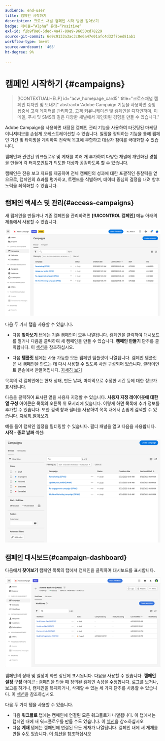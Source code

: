 ```yaml
---
audience: end-user
title: 캠페인 시작하기
description: 크로스 채널 캠페인 시작 방법 알아보기
badge: 레이블=“Alpha” 유형=“Positive”
exl-id: f2b9f8e6-5ded-4a47-89e9-96650cd78229
source-git-commit: 6e9c9133a3ac3c8e6a47e01afc4d32f7bed81ab1
workflow-type: tm+mt
source-wordcount: '465'
ht-degree: 9%

---
```



# 캠페인 시작하기 {#campaigns}

>[!CONTEXTUALHELP]
>id="acw_homepage_card5"
>title="크로스채널 캠페인 디자인 및 보내기"
>abstract="Adobe Campaign 기능을 사용하면 중앙 집중식 고객 데이터를 관리하고, 고객 커뮤니케이션 및 캠페인을 디자인하며, 이메일, 푸시 및 SMS와 같은 다양한 채널에서 개인화된 경험을 만들 수 있습니다."

Adobe Campaign을 사용하면 내장된 캠페인 관리 기능을 사용하여 타깃팅된 마케팅 이니셔티브를 손쉽게 오케스트레이션할 수 있습니다. 일정을 정의하는 기능을 통해 캠페인 기간 및 타이밍을 계획하여 전략적 목표에 부합하고 대상자 참여를 극대화할 수 있습니다.

캠페인과 관련된 워크플로우 및 게재를 여러 개 추가하여 다양한 채널에 개인화된 경험을 만들어 각 터치포인트가 의도한 대상과 공감하도록 할 수 있습니다.

캠페인은 전용 보고 지표를 제공하여 전체 캠페인의 성과에 대한 포괄적인 통찰력을 얻으므로, 캠페인의 효과를 평가하고, 트렌드를 식별하며, 데이터 중심의 결정을 내려 향후 노력을 최적화할 수 있습니다.

<!--
Use Adobe Campaign to create cross-channel campaigns. With its marketing campaign orchestration capabilities, you can manage and centralize customer data, design customer communications and campaigns, and create personalized experiences across different channels. In this version, email, push and SMS channels are available.

Design and execute high-volume email campaigns to deliver personalized messages, for all platforms and screen sizes. 
Measure the effectiveness of your deliveries with detailed reports including the counts of opens, clicks, forwards, and more. With Adobe Campaign segmentation capabilities, you can run queries against a high-volume database, and easily define dynamic marketing segments which perfectly target your campaigns.
-->

<!--
Get Started with campaigns
Adobe Campaign offers a set of solutions that help you personalize and deliver campaigns across all of your online and offline channels. You can create, configure, execute and analyze marketing campaigns. All marketing campaigns can be managed from a unified control center. Discover how to browse and create marketing campaigns in this section.

Campaigns include actions (deliveries) and processes (importing or extracting files), as well as resources (marketing documents, delivery outlines). They are used in marketing campaigns. Campaigns are part of a program, and programs are included in a campaign plan.
-->

## 캠페인 액세스 및 관리{#access-campaigns}

새 캠페인을 만들거나 기존 캠페인을 관리하려면 **[!UICONTROL 캠페인]** 메뉴 아래의 제품에서 사용할 수 있습니다.

![캠페인 목록](assets/campaign-list.png)

다음 두 가지 탭을 사용할 수 있습니다.

* 다음 **찾아보기** 탭에는 기존 캠페인이 모두 나열됩니다. 캠페인을 클릭하여 대시보드를 열거나 다음을 클릭하여 새 캠페인을 만들 수 있습니다. **캠페인 만들기** 단추를 클릭합니다. 이 [섹션](create-campaigns.md#create-campaigns)을 참조하십시오.

* 다음 **템플릿** 탭에는 사용 가능한 모든 캠페인 템플릿이 나열됩니다. 캠페인 템플릿은 새 캠페인을 만드는 데 다시 사용할 수 있도록 사전 구성되어 있습니다. 클라이언트 콘솔에서 만들어집니다. [자세히 보기](https://experienceleague.adobe.com/docs/campaign/automation/campaign-orchestration/marketing-campaign-templates.html?lang=ko)

목록의 각 캠페인에는 현재 상태, 만든 날짜, 마지막으로 수정한 시간 등에 대한 정보가 표시됩니다.

다음을 클릭하여 표시된 열을 사용자 지정할 수 있습니다. **사용자 지정 레이아웃에 대한 열 구성** 아이콘은 목록의 오른쪽 위 모서리에 있습니다. 이렇게 하면 목록에 추가 정보를 추가할 수 있습니다. 또한 검색 창과 필터를 사용하여 목록 내에서 손쉽게 검색할 수 있습니다. [자세히 알아보기](../get-started/user-interface.md#list-screens)

예를 들어 캠페인 일정을 필터링할 수 있습니다. 필터 패널을 열고 다음을 사용합니다. **시작 - 종료 날짜** 섹션:

![캠페인 필터](assets/campaign-filter-on-dates.png)

## 캠페인 대시보드{#campaign-dashboard}

다음에서 **찾아보기** 캠페인 목록의 탭에서 캠페인을 클릭하여 대시보드를 표시합니다.

![Campaign 대시보드](assets/campaign-dashboard.png)

캠페인의 상태 및 일정이 화면 상단에 표시됩니다. 다음을 사용할 수 있습니다. **캠페인 설정 구성** 아이콘 : 캠페인을 만들 때 정의된 캠페인 속성을 수정합니다. 로그를 보거나, 보고를 하거나, 캠페인을 복제하거나, 삭제할 수 있는 세 가지 단추를 사용할 수 있습니다. 이 [섹션](create-campaigns.md#create-campaigns)을 참조하십시오

다음 두 가지 탭을 사용할 수 있습니다.

* 다음 **워크플로** 탭에는 캠페인에 연결된 모든 워크플로가 나열됩니다. 이 탭에서는 캠페인 내에 새 워크플로우를 만들 수도 있습니다. 이 [섹션](create-campaigns.md#create-campaigns)을 참조하십시오
* 다음 **게재** 탭에는 캠페인에 연결된 모든 게재가 나열됩니다. 캠페인 내에 새 게재를 만들 수도 있습니다. 이 [섹션](create-campaigns.md#create-campaigns)을 참조하십시오

